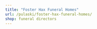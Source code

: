 ```yaml
---
title: "Foster Hax Funeral Homes"
url: /pulaski/foster-hax-funeral-homes/
shop: funeral directors
---
```

